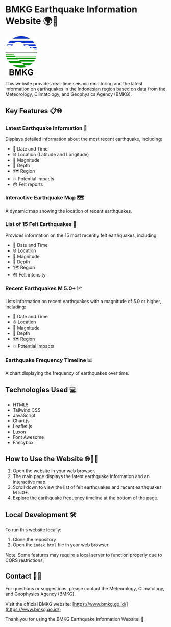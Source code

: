 # BMKG Earthquake Information Website 🌍🌋

<img src="assets/img/bmkg.png" alt="BMKG Logo" width="100">

This website provides real-time seismic monitoring and the latest information on earthquakes in the Indonesian region based on data from the Meteorology, Climatology, and Geophysics Agency (BMKG).

## Key Features 📋🌐

### Latest Earthquake Information 🌟

Displays detailed information about the most recent earthquake, including:

-  📅 Date and Time
-  🌐 Location (Latitude and Longitude)
-  🌋 Magnitude
-  🌊 Depth
-  🗺️ Region
-  💥 Potential impacts
-  😳 Felt reports

### Interactive Earthquake Map 🗺️

A dynamic map showing the location of recent earthquakes.

### List of 15 Felt Earthquakes 🤲

Provides information on the 15 most recently felt earthquakes, including:

-  📅 Date and Time
-  🌐 Location
-  🌋 Magnitude
-  🌊 Depth
-  🗺️ Region
-  😳 Felt intensity

### Recent Earthquakes M 5.0+ 📈

Lists information on recent earthquakes with a magnitude of 5.0 or higher, including:

-  📅 Date and Time
-  🌐 Location
-  🌋 Magnitude
-  🌊 Depth
-  🗺️ Region
-  💥 Potential impacts

### Earthquake Frequency Timeline 📊

A chart displaying the frequency of earthquakes over time.

## Technologies Used 💻

-  HTML5
-  Tailwind CSS
-  JavaScript
-  Chart.js
-  Leaflet.js
-  Luxon
-  Font Awesome
-  Fancybox

## How to Use the Website 🌐👨‍💻

1. Open the website in your web browser.
2. The main page displays the latest earthquake information and an interactive map.
3. Scroll down to view the list of felt earthquakes and recent earthquakes M 5.0+.
4. Explore the earthquake frequency timeline at the bottom of the page.

## Local Development 🛠️

To run this website locally:

1. Clone the repository
2. Open the `index.html` file in your web browser

Note: Some features may require a local server to function properly due to CORS restrictions.

## Contact 📧📞

For questions or suggestions, please contact the Meteorology, Climatology, and Geophysics Agency (BMKG).

Visit the official BMKG website: [https://www.bmkg.go.id/](https://www.bmkg.go.id/)

Thank you for using the BMKG Earthquake Information Website! 🙏
